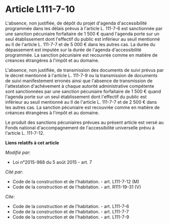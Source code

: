 # Article L111-7-10

L'absence, non justifiée, de dépôt du projet d'agenda d'accessibilité programmée dans les délais prévus à l'article L.
111-7-6 est sanctionnée par une sanction pécuniaire forfaitaire de 1 500 € quand l'agenda porte sur un seul établissement
dont l'effectif du public est inférieur au seuil mentionné au II de l'article L. 111-7-7 et de 5 000 € dans les autres cas.
La durée du dépassement est imputée sur la durée de l'agenda d'accessibilité programmée. La sanction pécuniaire est recouvrée
comme en matière de créances étrangères à l'impôt et au domaine.

L'absence, non justifiée, de transmission des documents de suivi prévus par le décret mentionné à l'article L. 111-7-9 ou la
transmission de documents de suivi manifestement erronés ainsi que l'absence de transmission de l'attestation d'achèvement à
chaque autorité administrative compétente sont sanctionnées par une sanction pécuniaire forfaitaire de 1 500 € quand l'agenda
porte sur un seul établissement dont l'effectif du public est inférieur au seuil mentionné au II de l'article L. 111-7-7 et
de 2 500 € dans les autres cas. La sanction pécuniaire est recouvrée comme en matière de créances étrangères à l'impôt et au
domaine.

Le produit des sanctions pécuniaires prévues au présent article est versé au Fonds national d'accompagnement de
l'accessibilité universelle prévu à l'article L. 111-7-12.

**Liens relatifs à cet article**

_Modifié par_:

  - Loi n°2015-988 du 5 août 2015 - art. 7

_Cité par_:

  - Code de la construction et de l'habitation. - art. L111-7-12 (M)
  - Code de la construction et de l'habitation. - art. R111-19-31 (V)

_Cite_:

  - Code de la construction et de l'habitation. - art. L111-7-6
  - Code de la construction et de l'habitation. - art. L111-7-7
  - Code de la construction et de l'habitation. - art. L111-7-9
